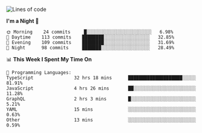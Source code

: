<!--START_SECTION:waka-->
![Lines of code](https://img.shields.io/badge/From%20Hello%20World%20I%27ve%20Written-634720%20lines%20of%20code-blue)

**I'm a Night 🦉** 

```text
🌞 Morning    24 commits     █░░░░░░░░░░░░░░░░░░░░░░░░   6.98% 
🌆 Daytime    113 commits    ████████░░░░░░░░░░░░░░░░░   32.85% 
🌃 Evening    109 commits    ████████░░░░░░░░░░░░░░░░░   31.69% 
🌙 Night      98 commits     ███████░░░░░░░░░░░░░░░░░░   28.49%

```


📊 **This Week I Spent My Time On** 

```text
💬 Programming Languages: 
TypeScript               32 hrs 18 mins      ████████████████████░░░░░   81.91% 
JavaScript               4 hrs 26 mins       ██░░░░░░░░░░░░░░░░░░░░░░░   11.28% 
GraphQL                  2 hrs 3 mins        █░░░░░░░░░░░░░░░░░░░░░░░░   5.21% 
YAML                     15 mins             ░░░░░░░░░░░░░░░░░░░░░░░░░   0.63% 
Other                    13 mins             ░░░░░░░░░░░░░░░░░░░░░░░░░   0.59%

```


<!--END_SECTION:waka-->
